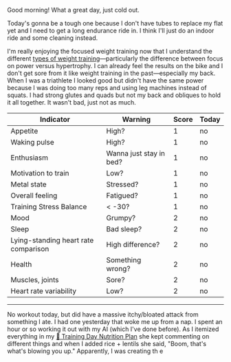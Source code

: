 Good morning! What a great day, just cold out.

Today's gonna be a tough one because I don't have tubes to replace my flat yet and I need to get a long endurance ride in. I think I'll just do an indoor ride and some cleaning instead.

I'm really enjoying the focused weight training now that I understand the different [types of weight training](../Cycling/Types%20of%20weight%20training.md)—particularly the difference between focus on power versus hypertrophy. I can already feel the results on the bike and I don't get sore from it like weight training in the past—especially my back. When I was a triathlete I looked good but didn't have the same power because I was doing too many reps and using leg machines instead of squats. I had strong glutes and quads but not my back and obliques to hold it all together. It wasn't bad, just not as much.

| Indicator                            | Warning                 | Score | Today |
| ------------------------------------ | ----------------------- | ----- | ----- |
| Appetite                             | High?                   | 1     | no    |
| Waking pulse                         | High?                   | 1     | no    |
| Enthusiasm                           | Wanna just stay in bed? | 1     | no    |
| Motivation to train                  | Low?                    | 1     | no    |
| Metal state                          | Stressed?               | 1     | no    |
| Overall feeling                      | Fatigued?               | 1     | no    |
| Training Stress Balance              | < -30?                  | 1     | no    |
| Mood                                 | Grumpy?                 | 2     | no    |
| Sleep                                | Bad sleep?              | 2     | no    |
| Lying-standing heart rate comparison | High difference?        | 2     | no    |
| Health                               | Something wrong?        | 2     | no    |
| Muscles, joints                      | Sore?                   | 2     | no    |
| Heart rate variability               | Low?                    | 2     | no    |

----

No workout today, but did have a massive itchy/bloated attack from something I ate. I had one yesterday that woke me up from a nap. I spent an hour or so working it out with my AI (which I've done before). As I itemized everything in my [🥗 Training Day Nutrition Plan](../Cycling/🥗%20Training%20Day%20Nutrition%20Plan.md) she kept commenting on different things and when I added rice + lentils she said, "Boom, that's what's blowing you up." Apparently, I was creating th e